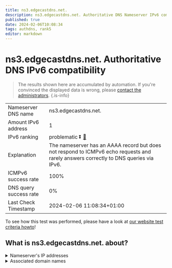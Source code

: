 ```yaml
---
title: ns3.edgecastdns.net.
description: ns3.edgecastdns.net. Authoritative DNS Nameserver IPv6 compatibility
published: true
date: 2024-02-06T10:08:34
tags: authdns, rank5
editor: markdown
---
```


# ns3.edgecastdns.net. Authoritative DNS IPv6 compatibility

> The results shown here are accumulated by automation. If you're convinced the displayed data is wrong, please [contact the administrators](/howto/chat). 
{.is-info}




|   |   |
| - | - |
| Nameserver DNS name | ns3.edgecastdns.net.
| Amount IPv6 address | 1
| IPv6 ranking | problematic :arrow_double_down: [🔗](/howto/ranking) |
| Explanation | The nameserver has an AAAA record but does not respond to ICMPv6 echo requests and rarely answers correctly to DNS queries via IPv6. |
| ICMPv6 success rate | 100%|
| DNS query success rate | 0% |
| Last Check Timestamp | 2024-02-06 11:08:34+01:00 |

To see how this test was performed, please have a look at [our website test criteria howto](/howto/testcriteria/authdns)!


## What is ns3.edgecastdns.net. about?




<details>
<summary>Nameserver's IP addresses</summary>

2606:2800:c::5

</details>



<details>
<summary>Associated domain names</summary>

www.astellas.com

</details>
